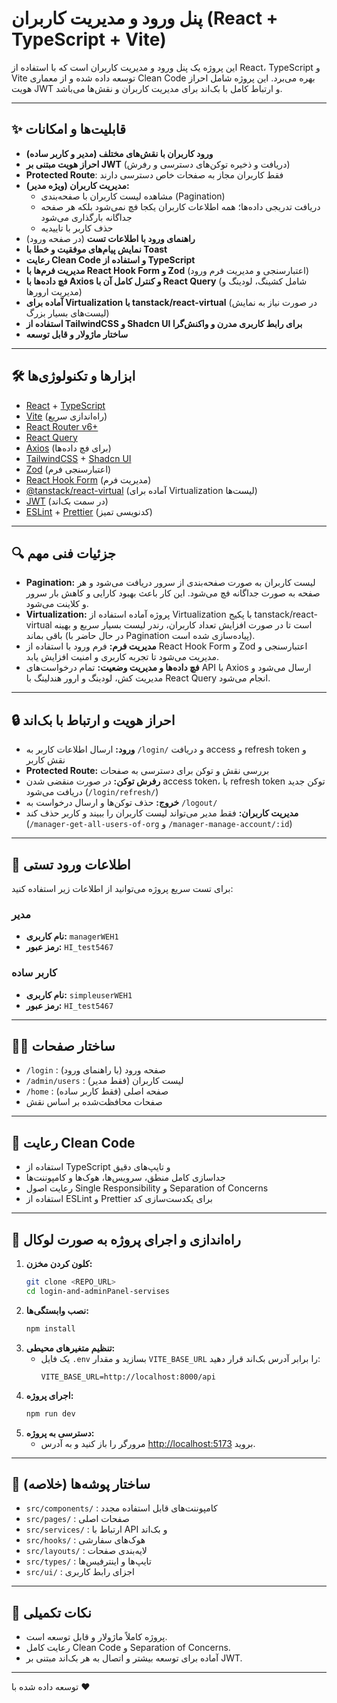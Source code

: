 # پنل ورود و مدیریت کاربران (React + TypeScript + Vite)

این پروژه یک پنل ورود و مدیریت کاربران است که با استفاده از React، TypeScript و Vite توسعه داده شده و از معماری Clean Code بهره می‌برد. این پروژه شامل احراز هویت JWT و ارتباط کامل با بک‌اند برای مدیریت کاربران و نقش‌ها می‌باشد.

---

## ✨ قابلیت‌ها و امکانات

- **ورود کاربران با نقش‌های مختلف (مدیر و کاربر ساده)**
- **احراز هویت مبتنی بر JWT** (دریافت و ذخیره توکن‌های دسترسی و رفرش)
- **Protected Route**: فقط کاربران مجاز به صفحات خاص دسترسی دارند
- **مدیریت کاربران (ویژه مدیر):**
  - مشاهده لیست کاربران با صفحه‌بندی (Pagination)
  - دریافت تدریجی داده‌ها؛ همه اطلاعات کاربران یکجا فچ نمی‌شود بلکه هر صفحه جداگانه بارگذاری می‌شود
  - حذف کاربر با تاییدیه
- **راهنمای ورود با اطلاعات تست** (در صفحه ورود)
- **نمایش پیام‌های موفقیت و خطا با Toast**
- **رعایت Clean Code و استفاده از TypeScript**
- **مدیریت فرم‌ها با React Hook Form و Zod** (اعتبارسنجی و مدیریت فرم ورود)
- **فچ داده‌ها با Axios و کنترل کامل آن با React Query** (شامل کشینگ، لودینگ و مدیریت ارورها)
- **آماده برای Virtualization با tanstack/react-virtual** (در صورت نیاز به نمایش لیست‌های بسیار بزرگ)
- **استفاده از TailwindCSS و Shadcn UI برای رابط کاربری مدرن و واکنش‌گرا**
- **ساختار ماژولار و قابل توسعه**

---

## 🛠️ ابزارها و تکنولوژی‌ها

- [React](https://react.dev/) + [TypeScript](https://www.typescriptlang.org/)
- [Vite](https://vitejs.dev/) (راه‌اندازی سریع)
- [React Router v6+](https://reactrouter.com/)
- [React Query](https://tanstack.com/query/latest)
- [Axios](https://axios-http.com/) (برای فچ داده‌ها)
- [TailwindCSS](https://tailwindcss.com/) + [Shadcn UI](https://ui.shadcn.com/)
- [Zod](https://zod.dev/) (اعتبارسنجی فرم)
- [React Hook Form](https://react-hook-form.com/) (مدیریت فرم)
- [@tanstack/react-virtual](https://tanstack.com/virtual/latest) (آماده برای Virtualization لیست‌ها)
- [JWT](https://jwt.io/) (در سمت بک‌اند)
- [ESLint](https://eslint.org/) + [Prettier](https://prettier.io/) (کدنویسی تمیز)

---

## 🔍 جزئیات فنی مهم

- **Pagination:** لیست کاربران به صورت صفحه‌بندی از سرور دریافت می‌شود و هر صفحه به صورت جداگانه فچ می‌شود. این کار باعث بهبود کارایی و کاهش بار سرور و کلاینت می‌شود.
- **Virtualization:** پروژه آماده استفاده از Virtualization با پکیج tanstack/react-virtual است تا در صورت افزایش تعداد کاربران، رندر لیست بسیار سریع و بهینه باقی بماند (در حال حاضر با Pagination پیاده‌سازی شده است).
- **مدیریت فرم:** فرم ورود با استفاده از React Hook Form و Zod اعتبارسنجی و مدیریت می‌شود تا تجربه کاربری و امنیت افزایش یابد.
- **فچ داده‌ها و مدیریت وضعیت:** تمام درخواست‌های API با Axios ارسال می‌شود و مدیریت کش، لودینگ و ارور هندلینگ با React Query انجام می‌شود.

---

## 🔒 احراز هویت و ارتباط با بک‌اند

- **ورود:** ارسال اطلاعات کاربر به `/login/` و دریافت access و refresh token و نقش کاربر
- **Protected Route:** بررسی نقش و توکن برای دسترسی به صفحات
- **رفرش توکن:** در صورت منقضی شدن access token، با refresh token توکن جدید دریافت می‌شود (`/login/refresh/`)
- **خروج:** حذف توکن‌ها و ارسال درخواست به `/logout/`
- **مدیریت کاربران:** فقط مدیر می‌تواند لیست کاربران را ببیند و کاربر حذف کند (`/manager-get-all-users-of-org` و `/manager-manage-account/:id`)

---

## 👤 اطلاعات ورود تستی

برای تست سریع پروژه می‌توانید از اطلاعات زیر استفاده کنید:

### مدیر

- **نام کاربری:** `managerWEH1`
- **رمز عبور:** `HI_test5467`

### کاربر ساده

- **نام کاربری:** `simpleuserWEH1`
- **رمز عبور:** `HI_test5467`

---

## 🧑‍💻 ساختار صفحات

- `/login` : صفحه ورود (با راهنمای ورود)
- `/admin/users` : لیست کاربران (فقط مدیر)
- `/home` : صفحه اصلی (فقط کاربر ساده)
- صفحات محافظت‌شده بر اساس نقش

---

## 🧹 رعایت Clean Code

- استفاده از TypeScript و تایپ‌های دقیق
- جداسازی کامل منطق، سرویس‌ها، هوک‌ها و کامپوننت‌ها
- رعایت اصول Single Responsibility و Separation of Concerns
- استفاده از ESLint و Prettier برای یکدست‌سازی کد

---

## 🚀 راه‌اندازی و اجرای پروژه به صورت لوکال

1. **کلون کردن مخزن:**
   ```bash
   git clone <REPO_URL>
   cd login-and-adminPanel-servises
   ```
2. **نصب وابستگی‌ها:**
   ```bash
   npm install
   ```
3. **تنظیم متغیرهای محیطی:**
   - یک فایل `.env` بسازید و مقدار `VITE_BASE_URL` را برابر آدرس بک‌اند قرار دهید:
     ```env
     VITE_BASE_URL=http://localhost:8000/api
     ```
4. **اجرای پروژه:**
   ```bash
   npm run dev
   ```
5. **دسترسی به پروژه:**
   - مرورگر را باز کنید و به آدرس [http://localhost:5173](http://localhost:5173) بروید.

---

## 📁 ساختار پوشه‌ها (خلاصه)

- `src/components/` : کامپوننت‌های قابل استفاده مجدد
- `src/pages/` : صفحات اصلی
- `src/services/` : ارتباط با API و بک‌اند
- `src/hooks/` : هوک‌های سفارشی
- `src/layouts/` : لایه‌بندی صفحات
- `src/types/` : تایپ‌ها و اینترفیس‌ها
- `src/ui/` : اجزای رابط کاربری

---

## 📝 نکات تکمیلی

- پروژه کاملاً ماژولار و قابل توسعه است.
- رعایت کامل Clean Code و Separation of Concerns.
- آماده برای توسعه بیشتر و اتصال به هر بک‌اند مبتنی بر JWT.

---

توسعه داده شده با ❤️
